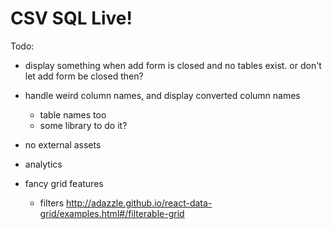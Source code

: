 # CSV SQL Live!

Todo:

- display something when add form is closed and no tables exist. or don't let add form be closed then?
- handle weird column names, and display converted column names
  - table names too
  - some library to do it?

- no external assets
- analytics
- fancy grid features
  - filters http://adazzle.github.io/react-data-grid/examples.html#/filterable-grid
